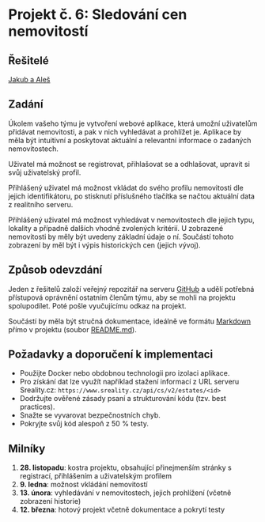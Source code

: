 # Projekt č. 6: Sledování cen nemovitostí

## Řešitelé
[Jakub a Aleš](https://github.com/alescuma/Nemovitosti)

## Zadání
Úkolem vašeho týmu je vytvoření webové aplikace, která umožní uživatelům přidávat nemovitosti, a pak v nich vyhledávat a prohlížet je. Aplikace by měla být intuitivní a poskytovat aktuální a relevantní informace o zadaných nemovitostech.

Uživatel má možnost se registrovat, přihlašovat se a odhlašovat, upravit si svůj uživatelský profil.

Přihlášený uživatel má možnost vkládat do svého profilu nemovitosti dle jejich identifikátoru, po stisknutí příslušného tlačítka se načtou aktuální data z realitního serveru.

Přihlášený uživatel má možnost vyhledávat v nemovitostech dle jejich typu, lokality a případně dalších vhodně zvolených kritérií. U zobrazené nemovitosti by měly být uvedeny základní údaje o ní. Součástí tohoto zobrazení by měl být i výpis historických cen (jejich vývoj).

## Způsob odevzdání
Jeden z řešitelů založí veřejný repozitář na serveru [GitHub](https://github.com/) a udělí potřebná přístupová oprávnění ostatním členům týmu, aby se mohli na projektu spolupodílet. Poté pošle vyučujícímu odkaz na projekt.

Součástí by měla být stručná dokumentace, ideálně ve formátu [Markdown](https://www.markdownguide.org/) přímo v projektu (soubor [README.md](https://docs.github.com/en/repositories/managing-your-repositorys-settings-and-features/customizing-your-repository/about-readmes)).

## Požadavky a doporučení k implementaci
 * Použijte Docker nebo obdobnou technologii pro izolaci aplikace.
 * Pro získání dat lze využít například stažení informací z URL serveru Sreality.cz: `https://www.sreality.cz/api/cs/v2/estates/<id>`
 * Dodržujte ověřené zásady psaní a strukturování kódu (tzv. best practices).
 * Snažte se vyvarovat bezpečnostních chyb.
 * Pokryjte svůj kód alespoň z 50 % testy.

## Milníky
 1. **28. listopadu**: kostra projektu, obsahující přinejmenším stránky s registrací, přihlášením a uživatelským profilem
 2. **9. ledna**: možnost vkládání nemovitostí
 3. **13. února**: vyhledávání v nemovitostech, jejich prohlížení (včetně zobrazení historie)
 4. **12. března**: hotový projekt včetně dokumentace a pokrytí testy
